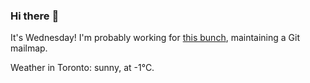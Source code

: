 ### Hi there :wave:

It's Wednesday! I'm probably working for [this bunch](https://github.com/kohofinancial), maintaining a Git mailmap.

Weather in Toronto: sunny, at -1°C.
